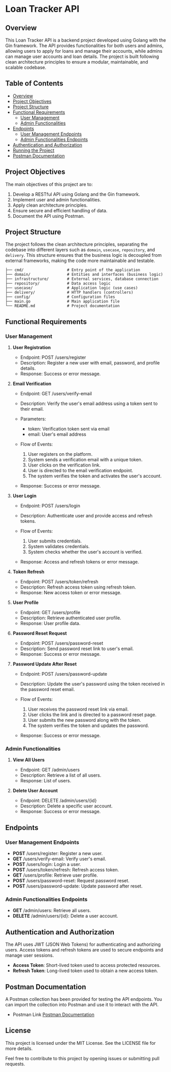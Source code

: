 # Loan Tracker API

## Overview

This Loan Tracker API is a backend project developed using Golang with the Gin framework. The API provides functionalities for both users and admins, allowing users to apply for loans and manage their accounts, while admins can manage user accounts and loan details. The project is built following clean architecture principles to ensure a modular, maintainable, and scalable codebase.

## Table of Contents

- [Overview](#overview)
- [Project Objectives](#project-objectives)
- [Project Structure](#project-structure)
- [Functional Requirements](#functional-requirements)
  - [User Management](#user-management)
  - [Admin Functionalities](#admin-functionalities)
- [Endpoints](#endpoints)
  - [User Management Endpoints](#user-management-endpoints)
  - [Admin Functionalities Endpoints](#admin-functionalities-endpoints)
- [Authentication and Authorization](#authentication-and-authorization)
- [Running the Project](#running-the-project)
- [Postman Documentation](#postman-documentation)

## Project Objectives

The main objectives of this project are to:

1. Develop a RESTful API using Golang and the Gin framework.
2. Implement user and admin functionalities.
3. Apply clean architecture principles.
4. Ensure secure and efficient handling of data.
5. Document the API using Postman.

## Project Structure

The project follows the clean architecture principles, separating the codebase into different layers such as `domain`, `usecase`, `repository`, and `delivery`. This structure ensures that the business logic is decoupled from external frameworks, making the code more maintainable and testable.

```plaintext
├── cmd/                   # Entry point of the application
├── domain/                # Entities and interfaces (business logic)
├── infrastructure/        # External services, database connection
├── repository/            # Data access logic
├── usecase/               # Application logic (use cases)
├── delivery/              # HTTP handlers (controllers)
├── config/                # Configuration files
├── main.go                # Main application file
└── README.md              # Project documentation
```

## Functional Requirements

### User Management

1.  **User Registration**

    - Endpoint: POST /users/register
    - Description: Register a new user with email, password, and profile details.
    - Response: Success or error message.

2.  **Email Verification**

    - Endpoint: GET /users/verify-email
    - Description: Verify the user's email address using a token sent to their email.
    - Parameters:

      - token: Verification token sent via email
      - email: User's email address

    - Flow of Events:

      1.  User registers on the platform.
      2.  System sends a verification email with a unique token.
      3.  User clicks on the verification link.
      4.  User is directed to the email verification endpoint.
      5.  The system verifies the token and activates the user's account.

    - Response: Success or error message.

3.  **User Login**

    - Endpoint: POST /users/login
    - Description: Authenticate user and provide access and refresh tokens.
    - Flow of Events:

      1.  User submits credentials.
      2.  System validates credentials.
      3.  System checks whether the user's account is verified.

    - Response: Access and refresh tokens or error message.

4.  **Token Refresh**

    - Endpoint: POST /users/token/refresh
    - Description: Refresh access token using refresh token.
    - Response: New access token or error message.

5.  **User Profile**

    - Endpoint: GET /users/profile
    - Description: Retrieve authenticated user profile.
    - Response: User profile data.

6.  **Password Reset Request**

    - Endpoint: POST /users/password-reset
    - Description: Send password reset link to user's email.
    - Response: Success or error message.

7.  **Password Update After Reset**

    - Endpoint: POST /users/password-update
    - Description: Update the user's password using the token received in the password reset email.
    - Flow of Events:

      1.  User receives the password reset link via email.
      2.  User clicks the link and is directed to a password reset page.
      3.  User submits the new password along with the token.
      4.  The system verifies the token and updates the password.

    - Response: Success or error message.

### Admin Functionalities

1.  **View All Users**

    - Endpoint: GET /admin/users
    - Description: Retrieve a list of all users.
    - Response: List of users.

2.  **Delete User Account**

    - Endpoint: DELETE /admin/users/{id}
    - Description: Delete a specific user account.
    - Response: Success or error message.

## Endpoints

### User Management Endpoints

- **POST** /users/register: Register a new user.
- **GET** /users/verify-email: Verify user's email.
- **POST** /users/login: Login a user.
- **POST** /users/token/refresh: Refresh access token.
- **GET** /users/profile: Retrieve user profile.
- **POST** /users/password-reset: Request password reset.
- **POST** /users/password-update: Update password after reset.

### Admin Functionalities Endpoints

- **GET** /admin/users: Retrieve all users.
- **DELETE** /admin/users/{id}: Delete a user account.

## Authentication and Authorization

The API uses JWT (JSON Web Tokens) for authenticating and authorizing users. Access tokens and refresh tokens are used to secure endpoints and manage user sessions.

- **Access Token**: Short-lived token used to access protected resources.
- **Refresh Token**: Long-lived token used to obtain a new access token.

## Postman Documentation

A Postman collection has been provided for testing the API endpoints. You can import the collection into Postman and use it to interact with the API.

- Postman Link [Postman Documentation](https://documenter.getpostman.com/view/34226868/2sAXjGduTq)

## License

This project is licensed under the MIT License. See the LICENSE file for more details.

Feel free to contribute to this project by opening issues or submitting pull requests.
